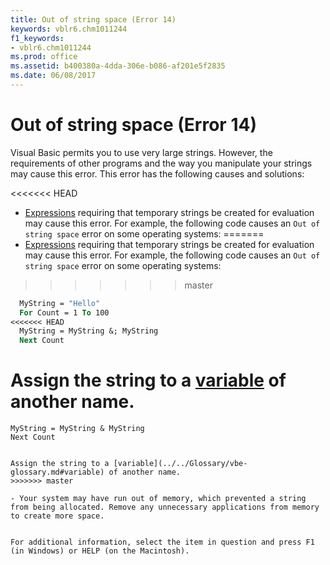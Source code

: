 ```yaml
---
title: Out of string space (Error 14)
keywords: vblr6.chm1011244
f1_keywords:
- vblr6.chm1011244
ms.prod: office
ms.assetid: b400380a-4dda-306e-b086-af201e5f2835
ms.date: 06/08/2017
---
```



# Out of string space (Error 14)

Visual Basic permits you to use very large strings. However, the requirements of other programs and the way you manipulate your strings may cause this error. This error has the following causes and solutions:

<<<<<<< HEAD
- [Expressions](../../Glossary/vbe-glossary.md) requiring that temporary strings be created for evaluation may cause this error. For example, the following code causes an `Out of string space` error on some operating systems:
=======
- [Expressions](../../Glossary/vbe-glossary.md#expression) requiring that temporary strings be created for evaluation may cause this error. For example, the following code causes an `Out of string space` error on some operating systems:
>>>>>>> master
    
  ```vb
    MyString = "Hello" 
    For Count = 1 To 100 
<<<<<<< HEAD
    MyString = MyString &; MyString 
    Next Count 
  ```

  Assign the string to a [variable](../../Glossary/vbe-glossary.md) of another name.
=======
    MyString = MyString & MyString 
    Next Count 
  ```

  Assign the string to a [variable](../../Glossary/vbe-glossary.md#variable) of another name.
>>>>>>> master
    
- Your system may have run out of memory, which prevented a string from being allocated. Remove any unnecessary applications from memory to create more space.
    

For additional information, select the item in question and press F1 (in Windows) or HELP (on the Macintosh).

